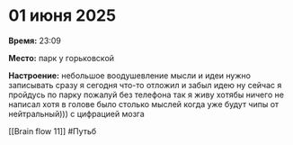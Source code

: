 # 01 июня 2025

**Время:**  23:09

**Место:**  парк у горьковской 

**Настроение:**  небольшое воодушевление мысли и идеи нужно записывать сразу я сегодня что-то отложил и забыл идею ну сейчас я пройдусь по парку пожалуй без телефона так я живу хотябы ничего не написал хотя в голове было столько мыслей когда уже будут чипы от нейтральный))) с цифрацией мозга 

[[Brain flow 11]]
#Путьб